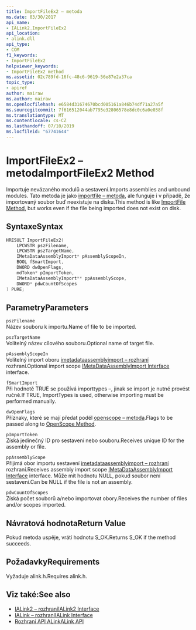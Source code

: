 ```yaml
---
title: ImportFileEx2 – metoda
ms.date: 03/30/2017
api_name:
- IALink2.ImportFileEx2
api_location:
- alink.dll
api_type:
- COM
f1_keywords:
- ImportFileEx2
helpviewer_keywords:
- ImportFileEx2 method
ms.assetid: 02c789fd-16fc-48c6-9619-56e87e2a37ca
topic_type:
- apiref
author: mairaw
ms.author: mairaw
ms.openlocfilehash: e6584d31674670bcd005161a846b74df71a27a5f
ms.sourcegitcommit: 7f616512044ab7795e32806578e8dc0c6a0e038f
ms.translationtype: MT
ms.contentlocale: cs-CZ
ms.lasthandoff: 07/10/2019
ms.locfileid: "67741644"
---
```

# <a name="importfileex2-method"></a><span data-ttu-id="c1e7f-102">ImportFileEx2 – metoda</span><span class="sxs-lookup"><span data-stu-id="c1e7f-102">ImportFileEx2 Method</span></span>
<span data-ttu-id="c1e7f-103">Importuje nevázaného modulů a sestavení.</span><span class="sxs-lookup"><span data-stu-id="c1e7f-103">Imports assemblies and unbound modules.</span></span> <span data-ttu-id="c1e7f-104">Tato metoda je jako [importfile – metoda](../../../../docs/framework/unmanaged-api/alink/importfile-method.md), ale funguje i v případě, že importovaný soubor buď neexistuje na disku.</span><span class="sxs-lookup"><span data-stu-id="c1e7f-104">This method is like [ImportFile Method](../../../../docs/framework/unmanaged-api/alink/importfile-method.md), but works even if the file being imported does not exist on disk.</span></span>  
  
## <a name="syntax"></a><span data-ttu-id="c1e7f-105">Syntaxe</span><span class="sxs-lookup"><span data-stu-id="c1e7f-105">Syntax</span></span>  
  
```cpp  
HRESULT ImportFileEx2(  
    LPCWSTR pszFilename,  
    LPCWSTR pszTargetName,  
    IMetaDataAssemblyImport* pAssemblyScopeIn,  
    BOOL fSmartImport,  
    DWORD dwOpenFlags,  
    mdToken* pImportToken,  
    IMetaDataAssemblyImport** ppAssemblyScope,  
    DWORD* pdwCountOfScopes  
) PURE;  
```  
  
## <a name="parameters"></a><span data-ttu-id="c1e7f-106">Parametry</span><span class="sxs-lookup"><span data-stu-id="c1e7f-106">Parameters</span></span>  
 `pszFilename`  
 <span data-ttu-id="c1e7f-107">Název souboru k importu.</span><span class="sxs-lookup"><span data-stu-id="c1e7f-107">Name of file to be imported.</span></span>  
  
 `pszTargetName`  
 <span data-ttu-id="c1e7f-108">Volitelný název cílového souboru.</span><span class="sxs-lookup"><span data-stu-id="c1e7f-108">Optional name of target file.</span></span>  
  
 `pAssemblyScopeIn`  
 <span data-ttu-id="c1e7f-109">Volitelný import oboru [imetadataassemblyimport – rozhraní](../../../../docs/framework/unmanaged-api/metadata/imetadataassemblyimport-interface.md) rozhraní.</span><span class="sxs-lookup"><span data-stu-id="c1e7f-109">Optional import scope [IMetaDataAssemblyImport Interface](../../../../docs/framework/unmanaged-api/metadata/imetadataassemblyimport-interface.md) interface.</span></span>  
  
 `fSmartImport`  
 <span data-ttu-id="c1e7f-110">Při hodnotě TRUE se používá importtypes –, jinak se import je nutné provést ručně.</span><span class="sxs-lookup"><span data-stu-id="c1e7f-110">If TRUE, ImportTypes is used, otherwise importing must be performed manually.</span></span>  
  
 `dwOpenFlags`  
 <span data-ttu-id="c1e7f-111">Příznaky, které se mají předat podél [openscope – metoda](../../../../docs/framework/unmanaged-api/metadata/imetadatadispenser-openscope-method.md).</span><span class="sxs-lookup"><span data-stu-id="c1e7f-111">Flags to be passed along to [OpenScope Method](../../../../docs/framework/unmanaged-api/metadata/imetadatadispenser-openscope-method.md).</span></span>  
  
 `pImportToken`  
 <span data-ttu-id="c1e7f-112">Získá jedinečný ID pro sestavení nebo souboru.</span><span class="sxs-lookup"><span data-stu-id="c1e7f-112">Receives unique ID for the assembly or file.</span></span>  
  
 `ppAssemblyScope`  
 <span data-ttu-id="c1e7f-113">Přijímá obor importu sestavení [imetadataassemblyimport – rozhraní](../../../../docs/framework/unmanaged-api/metadata/imetadataassemblyimport-interface.md) rozhraní.</span><span class="sxs-lookup"><span data-stu-id="c1e7f-113">Receives assembly import scope [IMetaDataAssemblyImport Interface](../../../../docs/framework/unmanaged-api/metadata/imetadataassemblyimport-interface.md) interface.</span></span> <span data-ttu-id="c1e7f-114">Může mít hodnotu NULL, pokud soubor není sestavení.</span><span class="sxs-lookup"><span data-stu-id="c1e7f-114">Can be NULL if the file is not an assembly.</span></span>  
  
 `pdwCountOfScopes`  
 <span data-ttu-id="c1e7f-115">Získá počet souborů a/nebo importovat obory.</span><span class="sxs-lookup"><span data-stu-id="c1e7f-115">Receives the number of files and/or scopes imported.</span></span>  
  
## <a name="return-value"></a><span data-ttu-id="c1e7f-116">Návratová hodnota</span><span class="sxs-lookup"><span data-stu-id="c1e7f-116">Return Value</span></span>  
 <span data-ttu-id="c1e7f-117">Pokud metoda uspěje, vrátí hodnotu S_OK.</span><span class="sxs-lookup"><span data-stu-id="c1e7f-117">Returns S_OK if the method succeeds.</span></span>  
  
## <a name="requirements"></a><span data-ttu-id="c1e7f-118">Požadavky</span><span class="sxs-lookup"><span data-stu-id="c1e7f-118">Requirements</span></span>  
 <span data-ttu-id="c1e7f-119">Vyžaduje alink.h.</span><span class="sxs-lookup"><span data-stu-id="c1e7f-119">Requires alink.h.</span></span>  
  
## <a name="see-also"></a><span data-ttu-id="c1e7f-120">Viz také:</span><span class="sxs-lookup"><span data-stu-id="c1e7f-120">See also</span></span>

- [<span data-ttu-id="c1e7f-121">IALink2 – rozhraní</span><span class="sxs-lookup"><span data-stu-id="c1e7f-121">IALink2 Interface</span></span>](../../../../docs/framework/unmanaged-api/alink/ialink2-interface.md)
- [<span data-ttu-id="c1e7f-122">IALink – rozhraní</span><span class="sxs-lookup"><span data-stu-id="c1e7f-122">IALink Interface</span></span>](../../../../docs/framework/unmanaged-api/alink/ialink-interface.md)
- [<span data-ttu-id="c1e7f-123">Rozhraní API ALink</span><span class="sxs-lookup"><span data-stu-id="c1e7f-123">ALink API</span></span>](../../../../docs/framework/unmanaged-api/alink/index.md)
